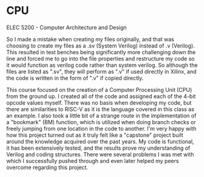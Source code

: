 # CPU
ELEC 5200 - Computer Architecture and Design

So I made a mistake when creating my files originally, and that was choosing to create my files as a .sv (System Verilog) instead of .v (Verilog). This resulted in test benches being significantly more challenging down the line and forced me to go into the file properties and restructure my code so it would function as verilog code rather than system verilog. So although the files are listed as ".sv", they will perform as ".v" if used directly in Xilinx, and the code is written in the form of ".v" if copied directly.

This course focused on the creation of a Computer Processing Unit (CPU) from the ground up. I created all of the code and assigned each of the 4-bit opcode values myself. There was no basis when developing my code, but there are similarities to RISC-V as it is the language covered in this class as an example. I also took a little bit of a strange route in the implementation of a "bookmark" (BM) function, which is utilized when doing branch checks or freely jumping from one location in the code to another. I'm very happy with how this project turned out as it truly felt like a "capstone" project built around the knowledge acquired over the past years. My code is functional, it has been extensively tested, and the results prove my understanding of Verilog and coding structures. There were several problems I was met with which I successfully pushed through and even later helped my peers overcome regarding this project.
